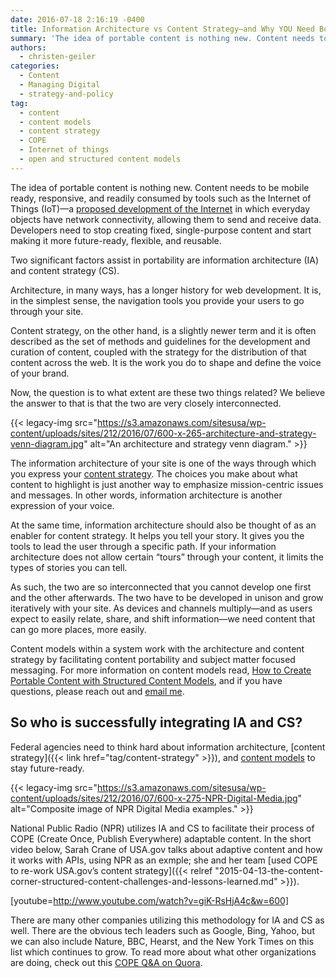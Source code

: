 ```yaml
---
date: 2016-07-18 2:16:19 -0400
title: Information Architecture vs Content Strategy—and Why YOU Need Both
summary: 'The idea of portable content is nothing new. Content needs to be mobile ready, responsive, and readily consumed by tools such as the Internet of Things (IoT)&mdash;a proposed development of the Internet in which everyday objects have network connectivity, allowing them to send and receive data. Developers need to stop creating fixed, single-purpose content and'
authors:
  - christen-geiler
categories:
  - Content
  - Managing Digital
  - strategy-and-policy
tag:
  - content
  - content models
  - content strategy
  - COPE
  - Internet of things
  - open and structured content models
---
```


The idea of portable content is nothing new. Content needs to be mobile ready, responsive, and readily consumed by tools such as the Internet of Things (IoT)—a [proposed development of the Internet](http://www.WHATEVER/2015/02/26/the-internet-of-everything-small-business-opportunities/) in which everyday objects have network connectivity, allowing them to send and receive data. Developers need to stop creating fixed, single-purpose content and start making it more future-ready, flexible, and reusable.

Two significant factors assist in portability are information architecture (IA) and content strategy (CS).

Architecture, in many ways, has a longer history for web development. It is, in the simplest sense, the navigation tools you provide your users to go through your site.

Content strategy, on the other hand, is a slightly newer term and it is often described as the set of methods and guidelines for the development and curation of content, coupled with the strategy for the distribution of that content across the web. It is the work you do to shape and define the voice of your brand.

Now, the question is to what extent are these two things related? We believe the answer to that is that the two are very closely interconnected.

{{< legacy-img src="https://s3.amazonaws.com/sitesusa/wp-content/uploads/sites/212/2016/07/600-x-265-architecture-and-strategy-venn-diagram.jpg" alt="An architecture and strategy venn diagram." >}}

The information architecture of your site is one of the ways through which you express your [content strategy](http://www.WHATEVER/2015/03/23/the-content-corner-building-a-content-strategy/). The choices you make about what content to highlight is just another way to emphasize mission-centric issues and messages. In other words, information architecture is another expression of your voice.

At the same time, information architecture should also be thought of as an enabler for content strategy. It helps you tell your story. It gives you the tools to lead the user through a specific path. If your information architecture does not allow certain &#8220;tours&#8221; through your content, it limits the types of stories you can tell.

As such, the two are so interconnected that you cannot develop one first and the other afterwards. The two have to be developed in unison and grow iteratively with your site. As devices and channels multiply—and as users expect to easily relate, share, and shift information—we need content that can go more places, more easily.

Content models within a system work with the architecture and content strategy by facilitating content portability and subject matter focused messaging. For more information on content models read, [How to Create Portable Content with Structured Content Models](http://www.WHATEVER/2016/05/05/how-to-create-portable-content-with-structured-content-models/), and if you have questions, please reach out and [email me](mailto:Christen.Geiler@nih.gov).

## So who is successfully integrating IA and CS?

Federal agencies need to think hard about information architecture, [content strategy]({{< link href="tag/content-strategy" >}}), and [content models](http://www.WHATEVER/2014/05/05/government-open-and-structured-content-models-are-here/) to stay future-ready.

{{< legacy-img src="https://s3.amazonaws.com/sitesusa/wp-content/uploads/sites/212/2016/07/600-x-275-NPR-Digital-Media.jpg" alt="Composite image of NPR Digital Media examples." >}}

National Public Radio (NPR) utilizes IA and CS to facilitate their process of COPE (Create Once, Publish Everywhere) adaptable content. In the short video below, Sarah Crane of USA.gov talks about adaptive content and how it works with APIs, using NPR as an exmple; she and her team [used COPE to re-work USA.gov&#8217;s content strategy]({{< relref "2015-04-13-the-content-corner-structured-content-challenges-and-lessons-learned.md" >}}).

[youtube=http://www.youtube.com/watch?v=giK-RsHjA4c&w=600]

There are many other companies utilizing this methodology for IA and CS as well. There are the obvious tech leaders such as Google, Bing, Yahoo, but we can also include Nature, BBC, Hearst, and the New York Times on this list which continues to grow. To read more about what other organizations are doing, check out this [COPE Q&A on Quora](https://www.quora.com/Content-Strategy-Other-than-NPR-what-are-some-examples-of-C-O-P-E-create-once-publish-everywhere-in-practice).